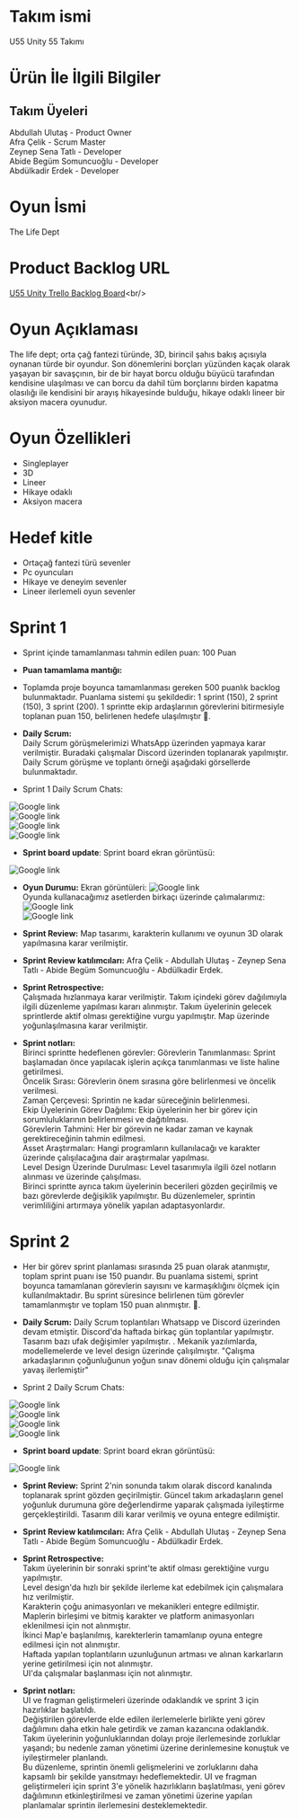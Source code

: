 # Takım ismi
U55 Unity 55 Takımı
# Ürün İle İlgili Bilgiler
## Takım Üyeleri
Abdullah Ulutaş - Product Owner <br/>
Afra Çelik - Scrum Master <br/>
Zeynep Sena Tatlı - Developer <br/>
Abide Begüm Somuncuoğlu - Developer <br/>
Abdülkadir Erdek - Developer <br/>
# Oyun İsmi
The Life Dept
# Product Backlog URL
[U55 Unity Trello Backlog Board](https://trello.com/b/mdPIUhbD/team-board!)<br/>
# Oyun Açıklaması
The life dept; orta çağ fantezi türünde, 3D, birincil şahıs bakış açısıyla oynanan türde bir oyundur. Son dönemlerini borçları yüzünden kaçak olarak yaşayan bir savaşçının, bir de bir hayat borcu olduğu büyücü tarafından kendisine ulaşılması ve can borcu da dahil tüm borçlarını birden kapatma olasılığı ile kendisini bir arayış hikayesinde bulduğu, hikaye odaklı lineer bir aksiyon macera oyunudur. 

# Oyun Özellikleri
- Singleplayer<br/>
- 3D<br/>
- Lineer<br/>
- Hikaye odaklı<br/>
- Aksiyon macera<br/>

# Hedef kitle
- Ortaçağ fantezi türü sevenler<br/>
- Pc oyuncuları<br/>
- Hikaye ve deneyim sevenler<br/>
- Lineer ilerlemeli oyun sevenler<br/>

# Sprint 1
- Sprint içinde tamamlanması tahmin edilen puan: 100 Puan
- **Puan tamamlama mantığı:**
- Toplamda proje boyunca tamamlanması gereken 500 puanlık backlog bulunmaktadır. Puanlama sistemi şu şekildedir: 1 sprint (150), 2 sprint (150), 3 sprint (200). 1 sprintte ekip ardaşlarının görevlerini bitirmesiyle toplanan puan 150, belirlenen hedefe ulaşılmıştır 💫.

- **Daily Scrum:** <br/>Daily Scrum görüşmelerimizi WhatsApp üzerinden yapmaya karar verilmiştir. Buradaki çalışmalar Discord üzerinden toplanarak yapılmıştır. Daily Scrum görüşme ve toplantı örneği aşağıdaki görsellerde bulunmaktadır.<br/>
- Sprint 1 Daily Scrum Chats:
  
![Google link](https://github.com/Afracelik/Grup55/blob/main/images/sprin1-discord2.png)<br/>
![Google link](https://github.com/Afracelik/Grup55/blob/main/images/sprin1.png)<br/>
![Google link](https://github.com/Afracelik/Grup55/blob/main/images/sprint1-%20wp.....png)<br/>
![Google link](https://github.com/Afracelik/Grup55/blob/main/images/sprint1-%20wp2....png)<br/>

- **Sprint board update**: Sprint board ekran görüntüsü:<br/>

![Google link](https://github.com/Afracelik/Grup55/blob/main/images/trello%20sprint1.png)<br/>

- **Oyun Durumu:** Ekran görüntüleri:
![Google link](https://github.com/Afracelik/Grup55/blob/main/images/unity1.png)<br/>
Oyunda kullanacağımız asetlerden birkaçı üzerinde çalımalarımız:<br/>
![Google link](https://github.com/Afracelik/Grup55/blob/main/images/unity%202.png)<br/>
![Google link](https://github.com/Afracelik/Grup55/blob/main/images/unity%203.png)<br/>


- **Sprint Review:** Map tasarımı,  karakterin kullanımı ve oyunun 3D olarak yapılmasına karar verilmiştir.<br/>
- **Sprint Review katılımcıları:** Afra Çelik - Abdullah Ulutaş - Zeynep Sena Tatlı - Abide Begüm Somuncuoğlu - Abdülkadir Erdek.

- **Sprint Retrospective:**<br/>
Çalışmada hızlanmaya karar verilmiştir.
Takım içindeki görev dağılımıyla ilgili düzenleme yapılması kararı alınmıştır.
Takım üyelerinin gelecek sprintlerde aktif olması gerektiğine vurgu yapılmıştır.
Map üzerinde yoğunlaşılmasına karar verilmiştir.
- **Sprint notları:** <br/>
Birinci sprintte hedeflenen görevler:
Görevlerin Tanımlanması: Sprint başlamadan önce yapılacak işlerin açıkça tanımlanması ve liste haline getirilmesi.<br/>
Öncelik Sırası: Görevlerin önem sırasına göre belirlenmesi ve öncelik verilmesi.<br/>
Zaman Çerçevesi: Sprintin ne kadar süreceğinin belirlenmesi.<br/>
Ekip Üyelerinin Görev Dağılımı: Ekip üyelerinin her bir görev için sorumluluklarının belirlenmesi ve dağıtılması.<br/>
Görevlerin Tahmini: Her bir görevin ne kadar zaman ve kaynak gerektireceğinin tahmin edilmesi.<br/>
Asset Araştırmaları: Hangi programların kullanılacağı ve karakter üzerinde çalışılacağına dair araştırmalar yapılması.<br/>
Level Design Üzerinde Durulması: Level tasarımıyla ilgili özel notların alınması ve üzerinde çalışılması.<br/>
Birinci sprintte ayrıca takım üyelerinin becerileri gözden geçirilmiş ve bazı görevlerde değişiklik yapılmıştır. Bu düzenlemeler, sprintin verimliliğini artırmaya yönelik yapılan adaptasyonlardır.<br/>

# Sprint 2
- Her bir görev sprint planlaması sırasında 25 puan olarak atanmıştır, toplam sprint puanı ise 150 puandır. Bu puanlama sistemi, sprint boyunca tamamlanan görevlerin sayısını ve karmaşıklığını ölçmek için kullanılmaktadır. Bu sprint süresince belirlenen tüm görevler tamamlanmıştır ve toplam 150 puan alınmıştır. 💫.

- **Daily Scrum:**  Daily Scrum toplantıları Whatsapp ve Discord üzerinden devam etmiştir. Discord'da haftada birkaç gün toplantılar yapılmıştır. Tasarım bazı ufak değişimler yapılmıştır. . Mekanik yazılımlarda, modellemelerde ve level design üzerinde çalışılmıştır. "Çalışma arkadaşlarının çoğunluğunun yoğun sınav dönemi olduğu için çalışmalar yavaş ilerlemiştir"<br/>
- Sprint 2 Daily Scrum Chats:
  
![Google link](https://github.com/Afracelik/Grup55/blob/main/images/sprint2-1.png)<br/>
![Google link](https://github.com/Afracelik/Grup55/blob/main/images/sprint2-2.png)<br/>
![Google link](https://github.com/Afracelik/Grup55/blob/main/images/sprint2-d1.png)<br/>
![Google link](https://github.com/Afracelik/Grup55/blob/main/images/sprint2-level.png)<br/>

- **Sprint board update**: Sprint board ekran görüntüsü:<br/>

![Google link](https://github.com/Afracelik/Grup55/blob/main/images/sprint2-b1.png)<br/>

- **Sprint Review:** Sprint 2'nin sonunda takım olarak discord kanalında toplanarak sprint gözden geçirilmiştir. Güncel takım arkadaşların genel yoğunluk durumuna göre değerlendirme yaparak çalışmada iyileştirme gerçekleştirildi. Tasarım dili karar verilmiş ve oyuna entegre edilmiştir.<br/>
- **Sprint Review katılımcıları:** Afra Çelik - Abdullah Ulutaş - Zeynep Sena Tatlı - Abide Begüm Somuncuoğlu - Abdülkadir Erdek.

- **Sprint Retrospective:** <br/>
Takım üyelerinin bir sonraki sprint'te aktif olması gerektiğine vurgu yapılmıştır.<br/>
Level design'da hızlı bir şekilde ilerleme kat edebilmek için çalışmalara hız verilmiştir. <br/>
Karakterin çoğu animasyonları ve mekanikleri entegre edilmiştir.<br/>
Maplerin birleşimi ve  bitmiş karakter ve platform animasyonları eklenilmesi için not alınmıştır.<br/>
İkinci Map'e başlanılmış, karekterlerin tamamlanıp oyuna entegre edilmesi için not alınmıştır.<br/>
Haftada yapılan toplantıların uzunluğunun artması ve alınan karkarların yerine getirilmesi için not alınmıştır.<br/>
UI'da çalışmalar başlanması için not alınmıştır.<br/>
- **Sprint notları:** <br/>
UI ve fragman geliştirmeleri üzerinde odaklandık ve sprint 3 için hazırlıklar başlatıldı.<br/>
Değiştirilen görevlerde elde edilen ilerlemelerle birlikte yeni görev dağılımını daha etkin hale getirdik ve zaman kazancına odaklandık.<br/>
Takım üyelerinin yoğunluklarından dolayı proje ilerlemesinde zorluklar yaşandı; bu nedenle zaman yönetimi üzerine derinlemesine konuştuk ve iyileştirmeler planlandı.<br/>
Bu düzenleme, sprintin önemli gelişmelerini ve zorluklarını daha kapsamlı bir şekilde yansıtmayı hedeflemektedir. UI ve fragman geliştirmeleri için sprint 3'e yönelik hazırlıkların başlatılması, yeni görev dağılımının etkinleştirilmesi ve zaman yönetimi üzerine yapılan planlamalar sprintin ilerlemesini desteklemektedir.<br/>


